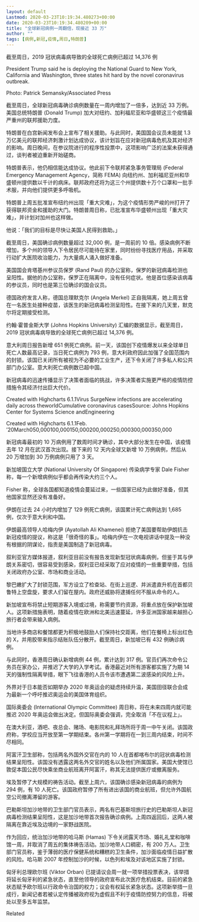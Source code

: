 ```yaml
---
layout: default
Lastmod: 2020-03-23T10:19:34.480273+00:00
date: 2020-03-23T10:19:34.480209+00:00
title: "全球新冠病例一周翻倍，现接近 33 万"
author: ""
tags: [病例,新冠,疫情,周日,特朗普]
---
```


截至周日，2019 冠状病毒病导致的全球死亡病例已超过 14,376 例

President Trump said he is deploying the National Guard to New York, California and Washington, three states hit hard by the novel coronavirus outbreak.

Photo: Patrick Semansky/Associated Press

截至周日，全球新冠病毒确诊病例数量在一周内增加了一倍多，达到近 33 万例。美国总统特朗普 (Donald Trump) 加大对纽约、加利福尼亚和华盛顿这三个疫情最严重州的联邦援助力度。

特朗普在白宫新闻发布会上宣布了相关援助。与此同时，美国国会议员未能就 1.3 万亿美元的联邦经济刺激计划达成协议，该计划旨在应对新冠病毒危机及其对经济的影响。周日晚间，在参议院进行的程序性投票中，这项影响广泛的法案未获得通过，谈判者被迫重新开始磋商。

特朗普表示，他仍相信能达成协议。他此前下令联邦紧急事务管理局 (Federal Emergency Management Agency，简称 FEMA) 向纽约州、加利福尼亚州和华盛顿州提供数以千计的病床。联邦政府还将为这三个州提供数十万个口罩和一批手术服，并向他们提供更多呼吸机。

特朗普上周五批准宣布纽约州出现「重大灾难」，为这个疫情形势严峻的州打开了获得联邦资金和援助的大门。特朗普周日称，已批准宣布华盛顿州出现「重大灾难」，并计划对加州也这样做。

他说：「我们的目标是尽快让美国人民得到救助。」

截至周日，美国确诊病例数量超过 32,000 例，是一周前的 10 倍。感染病例不断增加，多个州的领导人下令居民尽可能待在家里，同时纷纷寻找医疗用品，并采取行动扩大医院收治能力，为大量病人涌入做好准备。

美国国会肯塔基州参议员保罗 (Rand Paul) 的办公室称，保罗的新冠病毒检测也呈阳性。据他的办公室称，保罗正在隔离中，没有任何症状。他是首位感染该病毒的参议员，同时也是第三位确诊的国会议员。

德国政府发言人称，德国总理默克尔 (Angela Merkel) 正自我隔离，她上周五曾在一名医生处接种疫苗，该医生的新冠病毒检测呈阳性。在接下来的几天里，默克尔将定期接受检测。

约翰·霍普金斯大学 (Johns Hopkins University) 汇编的数据显示，截至周日，2019 冠状病毒病导致的全球死亡病例已超过 14,376 例。

意大利周日报告新增 651 例死亡病例。前一天，该国创下疫情爆发以来全球单日死亡人数最高记录，当日死亡病例为 793 例，意大利政府因此加强了全国范围内的封锁。该国已关闭所有被视为不必要的工业生产，还下令关闭了许多私人和公共部门办公室。意大利死亡病例数已超中国。

新冠病毒的迅速传播显示了决策者面临的挑战，许多决策者实施更严格的疫情防控措施令其经济付出巨大代价。

Created with Highcharts 6.1.1Virus SurgeNew infections are accelerating daily across theworldCumulative coronavirus casesSource: Johns Hopkins Center for Systems Science andEngineering

Created with Highcharts 6.1.1Feb. ’20March050,000100,000150,000200,000250,000300,000350,000

新冠病毒最初的 10 万病例用了数周时间才确诊，其中大部分发生在中国，该疫情去年 12 月在武汉首次出现。接下来的 12 天内全球又新增 10 万例病例，然后从 20 万增加到 30 万例病例只用了 3 天。

新加坡国立大学 (National University Of Singapore) 传染病学专家 Dale Fisher 称，每一个新增病例似乎都会再传染大约三个人。

Fisher 称，全球各国都知道疫情会蔓延过来，一些国家已经为此做好准备，但其他国家显然还没有准备好。

伊朗在过去 24 小时内增加了 129 例死亡病例，该国累计死亡病例达到 1,685 例，仅次于意大利和中国。

伊朗最高领导人哈梅内伊 (Ayatollah Ali Khamenei) 拒绝了美国要帮助伊朗抗击新冠疫情的提议，称这是「很奇怪的事」。哈梅内伊在一次电视讲话中提及一种没有根据的阴谋论，指责是美国制造了新冠病毒。

叙利亚官方媒体报道，叙利亚目前没有报告发现新型冠状病毒病例，但鉴于其与伊朗关系密切，很容易受到感染，叙利亚已经采取了应对疫情的一些重要举措，包括关闭政府办公室、市场和商业活动。

黎巴嫩扩大了封锁范围，军方设立了检查站、在街上巡逻、并派遣直升机在首都贝鲁特上空盘旋，要求人们留在屋内。政府还威胁将逮捕任何不服从命令的人。

新加坡宣布将禁止短期游客入境或过境，称需要节约资源，将重点放在保护新加坡人。这项新措施表明，随着疫情在欧洲和北美迅速蔓延，许多亚洲国家越来越担心旅行者会带来输入病例。

当地许多商店和餐馆都更为积极地鼓励人们保持社交距离，他们在餐椅上标出红色的 X，并用胶带来指示结账队伍分散开。截至周日，新加坡已有 432 例确诊病例。

与此同时，香港周日确认新增病例 44 例，累计达到 317 例。官员们再次命令公务员在家办公，并推迟了大学的入学考试。香港最近对所有游客都实施了为期 14 天的强制性隔离举措，眼下飞往香港的人员令该市遭遇第二波感染的风险上升。

外界对于日本能否如期举办 2020 年奥运会的疑虑持续升温，美国田径联合会成为最新一个呼吁推迟奥运会的美国体育组织。

国际奥委会 (International Olympic Committee) 周日称，将在未来四周内就可能推迟 2020 年奥运会做出决定。但国际奥委会强调，完全取消「不在议程上」。

在澳大利亚，酒吧、夜总会、赌场、电影院和礼拜场所将于周一中午关闭。该国政府称，学校应当开放至第一学期结束。各州第一学期将在一到三周内结束，时间不尽相同。

阿富汗卫生部称，包括两名外国外交官在内的 10 人在首都喀布尔的冠状病毒检测结果呈阳性。该国没有透露这两名外交官的姓名以及他们所属国家。美国大使馆已敦促本国公民尽快乘坐商业航班离开阿富汗，称其无法提供医疗或撤离服务。

埃及暂停了大规模的祷告活动。截至上周六，该国确诊感染新冠病毒的病例为 294 例，有 10 人死亡。该国政府暂停了所有进出该国的商业航班，但允许外国航空公司撤离滞留的游客。

巴勒斯坦加沙地带的卫生部门官员表示，两名有巴基斯坦旅行史的巴勒斯坦人新冠病毒检测结果呈阳性，这是加沙地带首次报告确诊病例。上周四返回后，这两人被隔离在靠近埃及边境的一家野战医院。

作为回应，统治加沙地带的哈马斯 (Hamas) 下令关闭露天市场、婚礼礼堂和咖啡馆一周，并取消了周五的集体祷告活动。加沙地带人口稠密，有 200 万人。卫生部门官员称，鉴于薄弱的医疗保健系统和糟糕的卫生条件，加沙面临疫情日益扩散的风险。哈马斯 2007 年控制加沙的时候，以色列和埃及对该地区实施了封锁。

匈牙利总理欧尔班 (Viktor Orban) 已提请议会周一就一项举措投票表决，该举措将延长匈牙利的紧急状态，直至他领导的政府宣布此次医疗危机结束。目前的紧急状态赋予欧尔班以行政命令治国的权力；议会有权延长紧急状态。这项新举措一旦成行，新闻记者若被认定传播被政府视为虚假且不利于疫情防控努力的信息，将被处以至多五年监禁。

Related

